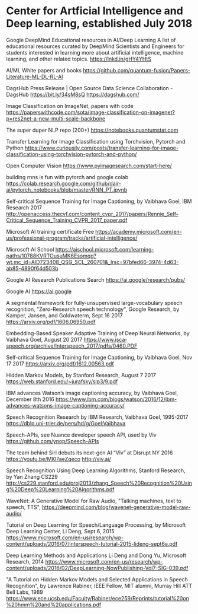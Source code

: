 # Center for Artficial Intelligence and Deep learning, established July 2018

Google DeepMind Educational resources in AI/Deep Learning
A list of educational resources curated by DeepMind Scientists and Engineers for students interested in learning more about artificial intelligence, machine learning, and other related topics.
https://lnkd.in/gHY4YHtS 

AI/ML White papers and books 
https://github.com/quantum-fusion/Papers-Literature-ML-DL-RL-AI

DagsHub Press Release | Open Source Data Science Collaboration - DagsHub
https://bit.ly/34sM8sQ
https://dagshub.com/

Image Classification on ImageNet, papers with code 
https://paperswithcode.com/sota/image-classification-on-imagenet?p=res2net-a-new-multi-scale-backbone

The super duper NLP repo (200+)
https://notebooks.quantumstat.com

Transfer Learning for Image Classification using Torchvision, Pytorch and Python
https://www.curiousily.com/posts/transfer-learning-for-image-classification-using-torchvision-pytorch-and-python/

Open Computer Vision
https://www.pyimagesearch.com/start-here/

building rnns is fun with pytorch and google colab 
https://colab.research.google.com/github/dair-ai/pytorch_notebooks/blob/master/RNN_PT.ipynb

Self-critical Sequence Training for Image Captioning, by Vaibhava Goel, IBM Research 2017
http://openaccess.thecvf.com/content_cvpr_2017/papers/Rennie_Self-Critical_Sequence_Training_CVPR_2017_paper.pdf

Microsoft AI training certificate Free
https://academy.microsoft.com/en-us/professional-program/tracks/artificial-intelligence/

Microsoft AI School
https://aischool.microsoft.com/learning-paths/10788KVRTOusuMK6Esomqg?wt.mc_id=AID723408_QSG_SCL_260701&_lrsc=97bfed66-3974-4d63-ab85-4890f64d503b

Google AI Research Publications Search
https://ai.google/research/pubs/

Google AI
https://ai.google

A segmental framework for fully-unsupervised large-vocabulary speech recognition, "Zero-Research speech technology", Google Research, by Kamper, Jansen, and Goldwaterm, Sept 16 2017
https://arxiv.org/pdf/1606.06950.pdf

Embedding-Based Speaker Adaptive Training of Deep Neural Networks, by Vaibhava Goel, August 20 2017
https://www.isca-speech.org/archive/Interspeech_2017/pdfs/0460.PDF

Self-critical Sequence Training for Image Captioning, by Vaibhava Goel, Nov 17 2017
https://arxiv.org/pdf/1612.00563.pdf

Hidden Markov Models, by Stanford Research, August 7 2017
https://web.stanford.edu/~jurafsky/slp3/9.pdf

IBM advances Watson’s image captioning accuracy, by Vaibhava Goel, December 8th 2016
https://www.ibm.com/blogs/watson/2016/12/ibm-advances-watsons-image-captioning-accuracy/

Speech Recognition Research by IBM Research, Vaibhava Goel, 1995-2017
https://dblp.uni-trier.de/pers/hd/g/Goel:Vaibhava

Speech-APIs, see Nuance developer speech API, used by Viv
https://github.com/ynop/Speech-APIs

The team behind Siri debuts its next-gen AI “Viv” at Disrupt NY 2016
https://youtu.be/MI07aeZqeco
http://viv.ai/

Speech Recognition Using Deep Learning Algorithms, Stanford Research, by Yan Zhang CS229
http://cs229.stanford.edu/proj2013/zhang_Speech%20Recognition%20Using%20Deep%20Learning%20Algorithms.pdf

WaveNet: A Generative Model for Raw Audio, "Talking machines, text to speech, TTS", 
https://deepmind.com/blog/wavenet-generative-model-raw-audio/

Tutorial on Deep Learning for Speech/Language Processing, by Microsoft Deep Learning Center, Li Deng, Sept 6, 2015
https://www.microsoft.com/en-us/research/wp-content/uploads/2016/07/interspeech-tutorial-2015-lideng-sept6a.pdf

Deep Learning Methods and Applications Li Deng and Dong Yu, Microsoft Research, 2014
https://www.microsoft.com/en-us/research/wp-content/uploads/2016/02/DeepLearning-NowPublishing-Vol7-SIG-039.pdf

"A Tutorial on Hidden Markov Models and Selected Applications in Speech Recognition", by Lawrence Rabiner, IEEE Fellow, MIT alumni, Murray Hill ATT Bell Labs, 1989
https://www.ece.ucsb.edu/Faculty/Rabiner/ece259/Reprints/tutorial%20on%20hmm%20and%20applications.pdf
